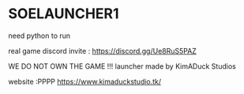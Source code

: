 # SOELAUNCHER1
need python to run

real game discord invite : https://discord.gg/Ue8RuS5PAZ

WE DO NOT OWN THE GAME !!!
launcher made by KimADuck Studios 

website :PPPP
https://www.kimaduckstudio.tk/
